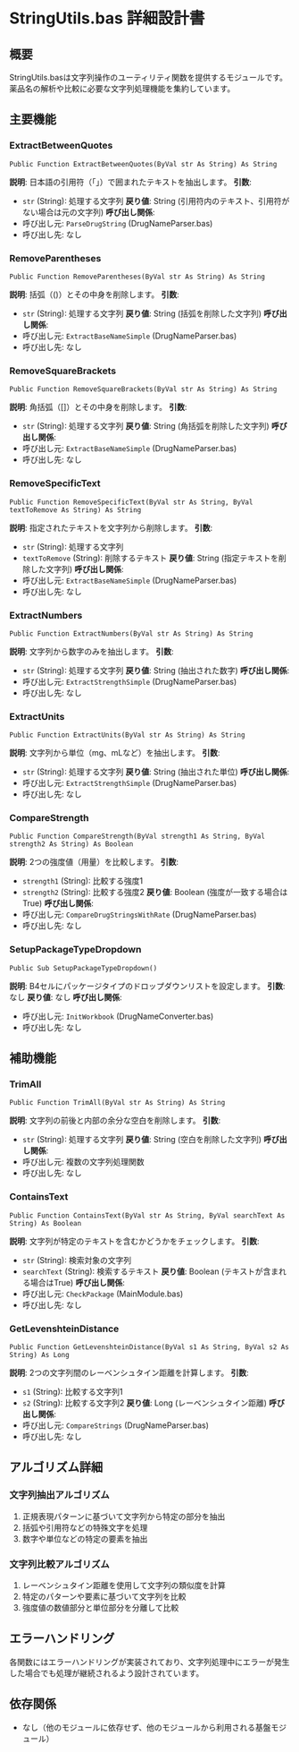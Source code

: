 # StringUtils.bas 詳細設計書

## 概要
StringUtils.basは文字列操作のユーティリティ関数を提供するモジュールです。薬品名の解析や比較に必要な文字列処理機能を集約しています。

## 主要機能

### ExtractBetweenQuotes
```vba
Public Function ExtractBetweenQuotes(ByVal str As String) As String
```
**説明**: 日本語の引用符（「」）で囲まれたテキストを抽出します。
**引数**: 
- `str` (String): 処理する文字列
**戻り値**: String (引用符内のテキスト、引用符がない場合は元の文字列)
**呼び出し関係**:
- 呼び出し元: `ParseDrugString` (DrugNameParser.bas)
- 呼び出し先: なし

### RemoveParentheses
```vba
Public Function RemoveParentheses(ByVal str As String) As String
```
**説明**: 括弧（()）とその中身を削除します。
**引数**: 
- `str` (String): 処理する文字列
**戻り値**: String (括弧を削除した文字列)
**呼び出し関係**:
- 呼び出し元: `ExtractBaseNameSimple` (DrugNameParser.bas)
- 呼び出し先: なし

### RemoveSquareBrackets
```vba
Public Function RemoveSquareBrackets(ByVal str As String) As String
```
**説明**: 角括弧（[]）とその中身を削除します。
**引数**: 
- `str` (String): 処理する文字列
**戻り値**: String (角括弧を削除した文字列)
**呼び出し関係**:
- 呼び出し元: `ExtractBaseNameSimple` (DrugNameParser.bas)
- 呼び出し先: なし

### RemoveSpecificText
```vba
Public Function RemoveSpecificText(ByVal str As String, ByVal textToRemove As String) As String
```
**説明**: 指定されたテキストを文字列から削除します。
**引数**: 
- `str` (String): 処理する文字列
- `textToRemove` (String): 削除するテキスト
**戻り値**: String (指定テキストを削除した文字列)
**呼び出し関係**:
- 呼び出し元: `ExtractBaseNameSimple` (DrugNameParser.bas)
- 呼び出し先: なし

### ExtractNumbers
```vba
Public Function ExtractNumbers(ByVal str As String) As String
```
**説明**: 文字列から数字のみを抽出します。
**引数**: 
- `str` (String): 処理する文字列
**戻り値**: String (抽出された数字)
**呼び出し関係**:
- 呼び出し元: `ExtractStrengthSimple` (DrugNameParser.bas)
- 呼び出し先: なし

### ExtractUnits
```vba
Public Function ExtractUnits(ByVal str As String) As String
```
**説明**: 文字列から単位（mg、mLなど）を抽出します。
**引数**: 
- `str` (String): 処理する文字列
**戻り値**: String (抽出された単位)
**呼び出し関係**:
- 呼び出し元: `ExtractStrengthSimple` (DrugNameParser.bas)
- 呼び出し先: なし

### CompareStrength
```vba
Public Function CompareStrength(ByVal strength1 As String, ByVal strength2 As String) As Boolean
```
**説明**: 2つの強度値（用量）を比較します。
**引数**: 
- `strength1` (String): 比較する強度1
- `strength2` (String): 比較する強度2
**戻り値**: Boolean (強度が一致する場合はTrue)
**呼び出し関係**:
- 呼び出し元: `CompareDrugStringsWithRate` (DrugNameParser.bas)
- 呼び出し先: なし

### SetupPackageTypeDropdown
```vba
Public Sub SetupPackageTypeDropdown()
```
**説明**: B4セルにパッケージタイプのドロップダウンリストを設定します。
**引数**: なし
**戻り値**: なし
**呼び出し関係**:
- 呼び出し元: `InitWorkbook` (DrugNameConverter.bas)
- 呼び出し先: なし

## 補助機能

### TrimAll
```vba
Public Function TrimAll(ByVal str As String) As String
```
**説明**: 文字列の前後と内部の余分な空白を削除します。
**引数**: 
- `str` (String): 処理する文字列
**戻り値**: String (空白を削除した文字列)
**呼び出し関係**:
- 呼び出し元: 複数の文字列処理関数
- 呼び出し先: なし

### ContainsText
```vba
Public Function ContainsText(ByVal str As String, ByVal searchText As String) As Boolean
```
**説明**: 文字列が特定のテキストを含むかどうかをチェックします。
**引数**: 
- `str` (String): 検索対象の文字列
- `searchText` (String): 検索するテキスト
**戻り値**: Boolean (テキストが含まれる場合はTrue)
**呼び出し関係**:
- 呼び出し元: `CheckPackage` (MainModule.bas)
- 呼び出し先: なし

### GetLevenshteinDistance
```vba
Public Function GetLevenshteinDistance(ByVal s1 As String, ByVal s2 As String) As Long
```
**説明**: 2つの文字列間のレーベンシュタイン距離を計算します。
**引数**: 
- `s1` (String): 比較する文字列1
- `s2` (String): 比較する文字列2
**戻り値**: Long (レーベンシュタイン距離)
**呼び出し関係**:
- 呼び出し元: `CompareStrings` (DrugNameParser.bas)
- 呼び出し先: なし

## アルゴリズム詳細

### 文字列抽出アルゴリズム
1. 正規表現パターンに基づいて文字列から特定の部分を抽出
2. 括弧や引用符などの特殊文字を処理
3. 数字や単位などの特定の要素を抽出

### 文字列比較アルゴリズム
1. レーベンシュタイン距離を使用して文字列の類似度を計算
2. 特定のパターンや要素に基づいて文字列を比較
3. 強度値の数値部分と単位部分を分離して比較

## エラーハンドリング
各関数にはエラーハンドリングが実装されており、文字列処理中にエラーが発生した場合でも処理が継続されるよう設計されています。

## 依存関係
- なし（他のモジュールに依存せず、他のモジュールから利用される基盤モジュール）
